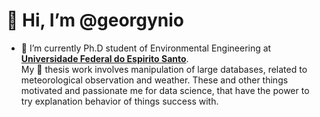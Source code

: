 # 👋 Hi, I’m @georgynio
- 🌱 I’m currently Ph.D student of Environmental Engineering at **[Universidade Federal do Espirito Santo](https://engenhariaambiental.ufes.br/en)**. \
My 👋 thesis work involves manipulation of large databases, related to meteorological observation and weather. These and other things motivated and
passionate me for data science, that have the power to try explanation behavior of things success with.

<!---
georgynio/georgynio is a ✨ special ✨ repository because its `README.md` (this file) appears on your GitHub profile.
You can click the Preview link to take a look at your changes.
--->

